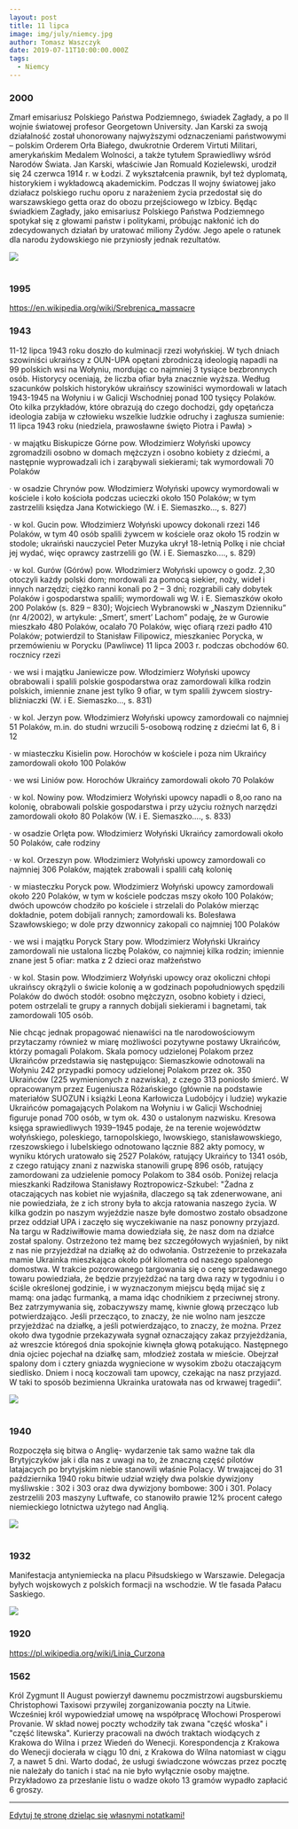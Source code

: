 ```yaml
---
layout: post
title: 11 lipca
image: img/july/niemcy.jpg
author: Tomasz Waszczyk
date: 2019-07-11T10:00:00.000Z
tags:
  - Niemcy
---
```


### 2000

Zmarł emisariusz Polskiego Państwa Podziemnego, świadek Zagłady, a po II wojnie światowej profesor Georgetown University. Jan Karski za swoją działalność został uhonorowany najwyższymi odznaczeniami państwowymi – polskim Orderem Orła Białego, dwukrotnie Orderem Virtuti Militari, amerykańskim Medalem Wolności, a także tytułem Sprawiedliwy wśród Narodów Świata.
Jan Karski, właściwie Jan Romuald Kozielewski, urodził się 24 czerwca 1914 r. w Łodzi. Z wykształcenia prawnik, był też dyplomatą, historykiem i wykładowcą akademickim. Podczas II wojny światowej jako działacz polskiego ruchu oporu z narażeniem życia przedostał się do warszawskiego getta oraz do obozu przejściowego w Izbicy.
Będąc świadkiem Zagłady, jako emisariusz Polskiego Państwa Podziemnego spotykał się z głowami państw i politykami, próbując nakłonić ich do zdecydowanych działań by uratować miliony Żydów.
Jego apele o ratunek dla narodu żydowskiego nie przyniosły jednak rezultatów.

<img src="./img/july/karski.jpg"><br><br>

### 1995

https://en.wikipedia.org/wiki/Srebrenica_massacre

### 1943

11-12 lipca 1943 roku doszło do kulminacji rzezi wołyńskiej. W tych dniach szowiniści ukraińscy z OUN-UPA opętani zbrodniczą ideologią napadli na 99 polskich wsi na Wołyniu, mordując co najmniej 3 tysiące bezbronnych osób. Historycy oceniają, że liczba ofiar była znacznie wyższa. Według szacunków polskich historyków ukraińscy szowiniści wymordowali w latach 1943-1945 na Wołyniu i w Galicji Wschodniej ponad 100 tysięcy Polaków.
Oto kilka przykładów, które obrazują do czego dochodzi, gdy opętańcza ideologia zabija w człowieku wszelkie ludzkie odruchy i zagłusza sumienie:
11 lipca 1943 roku (niedziela, prawosławne święto Piotra i Pawła) >

· w majątku Biskupicze Górne pow. Włodzimierz Wołyński upowcy zgromadzili osobno w domach mężczyzn i osobno kobiety z dziećmi, a następnie wyprowadzali ich i zarąbywali siekierami; tak wymordowali 70 Polaków

· w osadzie Chrynów pow. Włodzimierz Wołyński upowcy wymordowali w kościele i koło kościoła podczas ucieczki około 150 Polaków; w tym zastrzelili księdza Jana Kotwickiego (W. i E. Siemaszko..., s. 827)

· w kol. Gucin pow. Włodzimierz Wołyński upowcy dokonali rzezi 146 Polaków, w tym 40 osób spalili żywcem w kościele oraz około 15 rodzin w stodole; ukraiński nauczyciel Peter Muzyka ukrył 18-letnią Polkę i nie chciał jej wydać, więc oprawcy zastrzelili go (W. i E. Siemaszko...., s. 829)

· w kol. Gurów (Górów) pow. Włodzimierz Wołyński upowcy o godz. 2,30 otoczyli każdy polski dom; mordowali za pomocą siekier, noży, wideł i innych narzędzi; ciężko ranni konali po 2 – 3 dni; rozgrabili cały dobytek Polaków i gospodarstwa spalili; wymordowali wg W. i E. Siemaszków około 200 Polaków (s. 829 – 830); Wojciech Wybranowski w „Naszym Dzienniku” (nr 4/2002), w artykule: „Smert’, smert’ Lachom” podaję, że w Gurowie mieszkało 480 Polaków, ocalało 70 Polaków, więc ofiarą rzezi padło 410 Polaków; potwierdzil to Stanisław Filipowicz, mieszkaniec Porycka, w przemówieniu w Porycku (Pawliwce) 11 lipca 2003 r. podczas obchodów 60. rocznicy rzezi

· we wsi i majątku Janiewicze pow. Włodzimierz Wołyński upowcy obrabowali i spalili polskie gospodarstwa oraz zamordowali kilka rodzin polskich, imiennie znane jest tylko 9 ofiar, w tym spalili żywcem siostry-bliźniaczki (W. i E. Siemaszko..., s. 831)

· w kol. Jerzyn pow. Włodzimierz Wołyński upowcy zamordowali co najmniej 51 Polaków, m.in. do studni wrzucili 5-osobową rodzinę z dziećmi lat 6, 8 i 12

· w miasteczku Kisielin pow. Horochów w kościele i poza nim Ukraińcy zamordowali około 100 Polaków

· we wsi Liniów pow. Horochów Ukraińcy zamordowali około 70 Polaków

· w kol. Nowiny pow. Włodzimierz Wołyński upowcy napadli o 8,oo rano na kolonię, obrabowali polskie gospodarstwa i przy użyciu rożnych narzędzi zamordowali około 80 Polaków (W. i E. Siemaszko...., s. 833)

· w osadzie Orlęta pow. Włodzimierz Wołyński Ukraińcy zamordowali około 50 Polaków, całe rodziny

· w kol. Orzeszyn pow. Włodzimierz Wołyński upowcy zamordowali co najmniej 306 Polaków, majątek zrabowali i spalili całą kolonię

· w miasteczku Poryck pow. Włodzimierz Wołyński upowcy zamordowali około 220 Polaków, w tym w kościele podczas mszy około 100 Polaków; dwóch upowców chodziło po kościele i strzelali do Polaków mierząc dokładnie, potem dobijali rannych; zamordowali ks. Bolesława Szawłowskiego; w dole przy dzwonnicy zakopali co najmniej 100 Polaków

· we wsi i majątku Poryck Stary pow. Włodzimierz Wołyński Ukraińcy zamordowali nie ustalona liczbę Polaków, co najmniej kilka rodzin; imiennie znane jest 5 ofiar: matka z 2 dzieci oraz małżeństwo

· w kol. Stasin pow. Włodzimierz Wołyński upowcy oraz okoliczni chłopi ukraińscy okrążyli o świcie kolonię a w godzinach popołudniowych spędzili Polaków do dwóch stodół: osobno mężczyzn, osobno kobiety i dzieci, potem ostrzelali te grupy a rannych dobijali siekierami i bagnetami, tak zamordowali 105 osób.

Nie chcąc jednak propagować nienawiści na tle narodowościowym przytaczamy również w miarę możliwości pozytywne postawy Ukraińców, którzy pomagali Polakom. Skala pomocy udzielonej Polakom przez Ukraińców przedstawia się następująco: Siemaszkowie odnotowali na Wołyniu 242 przypadki pomocy udzielonej Polakom przez ok. 350 Ukraińców (225 wymienionych z nazwiska), z czego 313 poniosło śmierć. W opracowanym przez Eugeniusza Różańskiego (głównie na podstawie materiałów SUOZUN i książki Leona Karłowicza Ludobójcy i ludzie) wykazie Ukraińców pomagających Polakom na Wołyniu i w Galicji Wschodniej ﬁguruje ponad 700 osób, w tym ok. 430 o ustalonym nazwisku. Kresowa księga sprawiedliwych 1939–1945 podaje, że na terenie województw wołyńskiego, poleskiego, tarnopolskiego, lwowskiego, stanisławowskiego, rzeszowskiego i lubelskiego odnotowano lącznie 882 akty pomocy, w wyniku których uratowało się 2527 Polaków, ratujący Ukraińcy to 1341 osób, z czego ratujący znani z nazwiska stanowili grupę 896 osób, ratujący zamordowani za udzielenie pomocy Polakom to 384 osób.
Poniżej relacja mieszkanki Radziłowa Stanisławy Roztropowicz-Szkubel:
"Żadna z otaczających nas kobiet nie wyjaśniła, dlaczego są tak zdenerwowane, ani nie powiedziała, że z ich strony była to akcja ratowania naszego życia. W kilka godzin po naszym wyjeździe nasze byłe domostwo zostało obsadzone przez oddział UPA i zaczęło się wyczekiwanie na nasz ponowny przyjazd. Na targu w Radziwiłłowie mama dowiedziała się, że nasz dom na działce został spalony. Ostrzeżono też mamę bez szczegółowych wyjaśnień, by nikt z nas nie przyjeżdżał na działkę aż do odwołania. Ostrzeżenie to przekazała mamie Ukrainka mieszkająca około pół kilometra od naszego spalonego domostwa.
W trakcie pozorowanego targowania się o cenę sprzedawanego towaru powiedziała, że będzie przyjeżdżać na targ dwa razy w tygodniu i o ściśle określonej godzinie, i w wyznaczonym miejscu będą mijać się z mamą: ona jadąc furmanką, a mama idąc chodnikiem z przeciwnej strony. Bez zatrzymywania się, zobaczywszy mamę, kiwnie głową przecząco lub potwierdzająco. Jeśli przecząco, to znaczy, że nie wolno nam jeszcze przyjeżdżać na działkę, a jeśli potwierdzająco, to znaczy, że można.
Przez około dwa tygodnie przekazywała sygnał oznaczający zakaz przyjeżdżania, aż wreszcie któregoś dnia spokojnie kiwnęła głową potakująco. Następnego dnia ojciec pojechał na działkę sam, młodzież została w mieście. Obejrzał spalony dom i cztery gniazda wygniecione w wysokim zbożu otaczającym siedlisko. Dniem i nocą koczowali tam upowcy, czekając na nasz przyjazd. W taki to sposób bezimienna Ukrainka uratowała nas od krwawej tragedii”.

<img src="./img/july/wolyn43.jpg"><br><br>

### 1940

Rozpoczęła się bitwa o Anglię- wydarzenie tak samo ważne tak dla Brytyjczyków jak i dla nas z uwagi na to, że znaczną część pilotów latajacych po brytyjskim niebie stanowili właśnie Polacy.
W trwającej do 31 października 1940 roku bitwie udział wzięły dwa polskie dywizjony myśliwskie : 302 i 303 oraz dwa dywizjony bombowe: 300 i 301. Polacy zestrzelili 203 maszyny Luftwafe, co stanowiło prawie 12% procent całego niemieckiego lotnictwa użytego nad Anglią.

<img src="./img/july/bitwaoanglie.jpg"><br><br>

### 1932

Manifestacja antyniemiecka na placu Piłsudskiego w Warszawie. Delegacja byłych wojskowych z polskich formacji na wschodzie. W tle fasada Pałacu Saskiego.

<img src="./img/july/niemcy.jpg"/><br>

### 1920

https://pl.wikipedia.org/wiki/Linia_Curzona

### 1562

Król Zygmunt II August powierzył dawnemu poczmistrzowi augsburskiemu Christophowi Taxisowi przywilej zorganizowania poczty na Litwie. Wcześniej król wypowiedział umowę na współpracę Włochowi Prosperowi Provanie.
W skład nowej poczty wchodziły tak zwana "część włoska" i "część litewska". Kurierzy pracowali na dwóch traktach wiodących z Krakowa do Wilna i przez Wiedeń do Wenecji. Korespondencja z Krakowa do Wenecji docierała w ciągu 10 dni, z Krakowa do Wilna natomiast w ciągu 7, a nawet 5 dni. Warto dodać, że usługi świadczone wówczas przez pocztę nie należały do tanich i stać na nie było wyłącznie osoby majętne. Przykładowo za przesłanie listu o wadze około 13 gramów wypadło zapłacić 6 groszy.

---

<a href="https://github.com/TomaszWaszczyk/historia.waszczyk.com/edit/master/src/content/july-11.md" target="_blank">Edytuj tę stronę dzieląc się własnymi notatkami!</a>
